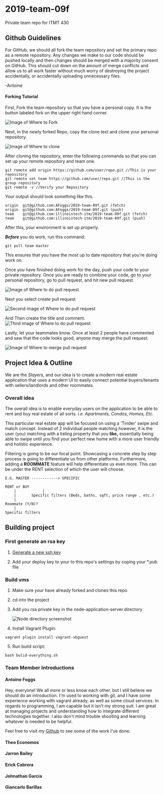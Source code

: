 # 2019-team-09f

Private team repo for ITMT 430

## Github Guidelines

For GitHub, we should all fork the team repository and set the primary repo as a remote repository. Any changes we make to our code should be pushed locally and then changes should be merged with a majority consent on GitHub. This should cut down on the amount of merge conflicts and allow us to all work faster without much worry of destroying the project accidentally, or accidentally uploading unnecessary files.

-Antoine

#### Forking Tutorial

First, Fork the team repository so that you have a personal copy. It is the button labeled fork on the upper right hand corner.

![Image of Where to Fork](images/fork.png)

Next, in the newly forked Repo, copy the clone text and clone your personal repository.

![Image of Where to clone](images/clone.png)

After cloning the repository, enter the following commands so that you can set up your remote repository and team one.

```
git remote add origin https://github.com/user/repo.git //This is your repository
git remote set team https://github.com/user/repo.git //This is the group repository
git remote -v //Verify your Repository
```

Your output should look something like this.

```
origin	git@github.com:AFoggs/2019-team-09f.git (fetch)
origin	git@github.com:AFoggs/2019-team-09f.git (push)
team	git@github.com:illinoistech-itm/2019-team-09f.git (fetch)
team	git@github.com:illinoistech-itm/2019-team-09f.git (push)
```

After this, your environment is set up properly.

**_Before_** you do work, run this command:

```
git pull team master
```

This ensures that you have the most up to date repository that you're doing work on.

Once you have finished doing work for the day, push your code to your private repository. Once you are ready to combine your code, go to your personal repository, go to pull request, and hit new pull request.

![Image of Where to do pull request](images/pull.png)

Next you select create pull request

![Second image of Where to do pull request](images/secondpull.png)

And Then create the title and comment.
![Third image of Where to do pull request](images/thirdpull.png)

Lastly, let your teammates know. Once at least 2 people have commented and saw that the code looks good, anyone may merge the pull request.

![Image of Where to merge pull request](images/merge.png)

## Project Idea & Outline

We are the _Slayers_, and our idea is to create a modern real estate application that uses a modern UI to easily connect potential buyers/tenants with sellers/landlords and other roommates.

### Overall idea

The overall idea is to enable everyday users on the application to be able to rent and buy real estate of all sorts. _i.e. Apartments, Condos, Homes, Etc._

This particular real estate app will be focused on using a 'Tinder' swipe and match concept. Instead of 2 individual people matching however, it is the user (you) matching with a listing property that you **like,** essentially being able to swipe until you find your perfect new home with a more user friendly and holistic experience.

Filtering is going to be our focal point. Showcasing a concrete step by step process is going to differentiate us from other platforms. Furthermore, adding a **ROOMMATE** feature will help differentiate us even more. This can be under the RENT selection of which the user will choose.

```
E.G. MASTER ------------> SPECIFIC

RENT or BUY
    |            |
    |       Specific filters (Beds, baths, sqft, price range , etc.)
    |
Roommate (Y/N)?
    |
Specific filters
```

## Building project

### First generate an rsa key

1. [Generate a new ssh key](https://help.github.com/articles/generating-a-new-ssh-key-and-adding-it-to-the-ssh-agent/#platform-linux)

2. Add your deploy key to your to this repo's settings by coping your \*.pub file

### Build vms

1. Make sure your have already forked and clones this repo
2. cd into the project
3. Add you rsa private key in the node-application-server directory

   ![Node directory screenshot](images/node-directory.PNG)

4. Install Vagrant Plugin:

```
vagrant plugin install vagrant-vbguest
```

5. Run build script:

```
bash bulid-everything.sh
```

### Team Member Introductions

#### Antoine Foggs

Hey, everyone! We all more or less know each other, but I still believe we should do an introduction. I'm used to working with git, and I have some experience working with vagrant already, as well as some cloud services. In regards to programming, I am capable but it isn't my strong suit. I am great at managing projects and understanding how to integrate different technologies together. I also don't mind trouble shooting and learning whatever is needed to be helpful.

Feel free to visit my [Github](http://www.github.com/Afoggs) to see some of the work I've done.

#### Theo Economos

#### Jarron Bailey

#### Erick Cabrera

#### Johnathan Garcia

#### Giancarlo Barillas
